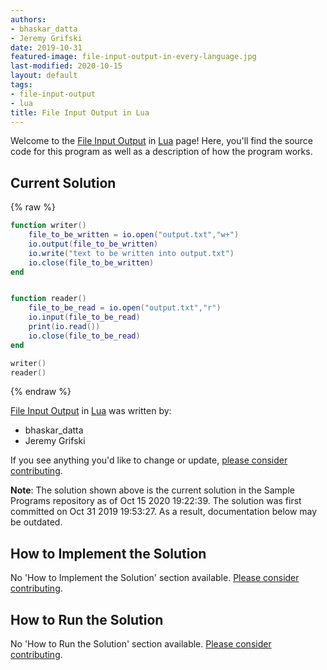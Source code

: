 ```yaml
---
authors:
- bhaskar_datta
- Jeremy Grifski
date: 2019-10-31
featured-image: file-input-output-in-every-language.jpg
last-modified: 2020-10-15
layout: default
tags:
- file-input-output
- lua
title: File Input Output in Lua
---
```


Welcome to the [File Input Output](https://sampleprograms.io/projects/file-input-output) in [Lua](https://sampleprograms.io/languages/lua) page! Here, you'll find the source code for this program as well as a description of how the program works.

## Current Solution

{% raw %}

```lua
function writer()
    file_to_be_written = io.open("output.txt","w+")
    io.output(file_to_be_written)
    io.write("text to be written into output.txt")
    io.close(file_to_be_written)
end


function reader()
    file_to_be_read = io.open("output.txt","r")
    io.input(file_to_be_read)
    print(io.read())
    io.close(file_to_be_read)
end

writer()
reader()
```

{% endraw %}

[File Input Output](https://sampleprograms.io/projects/file-input-output) in [Lua](https://sampleprograms.io/languages/lua) was written by:

- bhaskar_datta
- Jeremy Grifski

If you see anything you'd like to change or update, [please consider contributing](https://github.com/TheRenegadeCoder/sample-programs).

**Note**: The solution shown above is the current solution in the Sample Programs repository as of Oct 15 2020 19:22:39. The solution was first committed on Oct 31 2019 19:53:27. As a result, documentation below may be outdated.

## How to Implement the Solution

No 'How to Implement the Solution' section available. [Please consider contributing](https://github.com/TheRenegadeCoder/sample-programs-website).

## How to Run the Solution

No 'How to Run the Solution' section available. [Please consider contributing](https://github.com/TheRenegadeCoder/sample-programs-website).